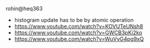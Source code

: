 rohin@heq363
* histogram update has to be by atomic operation
* https://www.youtube.com/watch?v=KOVUTeUNsh8
* https://www.youtube.com/watch?v=GWCB3pKi2ko
* https://www.youtube.com/watch?v=WuVyG4pg9xQ

